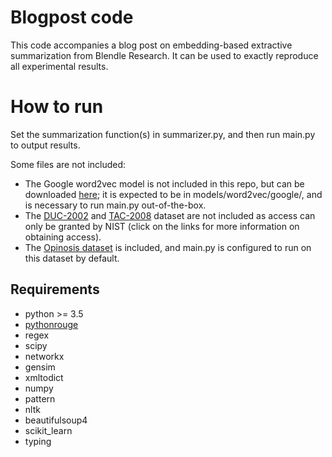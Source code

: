 # Blogpost code

This code accompanies a blog post on embedding-based extractive summarization from Blendle Research.
It can be used to exactly reproduce all experimental results.

# How to run

Set the summarization function(s) in summarizer.py, and then run main.py to output results.

Some files are not included:

* The Google word2vec model is not included in this repo, but can be downloaded [here](https://code.google.com/archive/p/word2vec/); it is expected to be in models/word2vec/google/, and is necessary to run main.py out-of-the-box.
* The [DUC-2002](http://www-nlpir.nist.gov/projects/duc/data.html) and [TAC-2008](https://tac.nist.gov/data/index.html) dataset are not included as access can only be granted by NIST (click on the links for more information on obtaining access).
* The [Opinosis dataset](http://kavita-ganesan.com/opinosis-opinion-dataset) is included, and main.py is configured to run on this dataset by default.

## Requirements

* python >= 3.5
* [pythonrouge](https://github.com/tagucci/pythonrouge)
* regex
* scipy
* networkx
* gensim
* xmltodict
* numpy
* pattern
* nltk
* beautifulsoup4
* scikit_learn
* typing